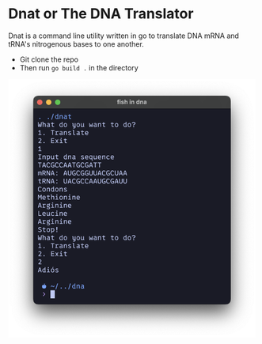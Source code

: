 # Dnat or The DNA Translator
Dnat is a command line utility written in go to translate DNA mRNA and tRNA's nitrogenous bases to one another.
- Git clone the repo
- Then run `go build .` in the directory

<img src="images/image1.png" alt="A description of the image" width="500" heiget="700"/>



